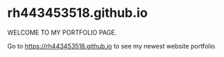 # rh443453518.github.io

WELCOME TO MY PORTFOLIO PAGE.

Go to https://rh443453518.github.io to see my newest website portfolio.
